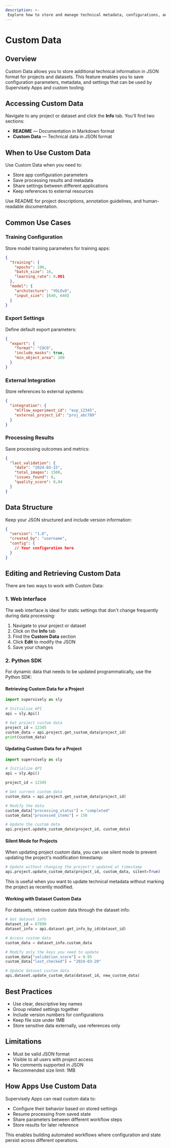 ```yaml
---
description: >-
 Explore how to store and manage technical metadata, configurations, and integration settings using Custom Data in JSON format.
---
```


# Custom Data

## Overview

Custom Data allows you to store additional technical information in JSON format for projects and datasets. This feature enables you to save configuration parameters, metadata, and settings that can be used by Supervisely Apps and custom tooling.

## Accessing Custom Data

Navigate to any project or dataset and click the **Info** tab. You'll find two sections:

- **README** — Documentation in Markdown format
- **Custom Data** — Technical data in JSON format

## When to Use Custom Data

Use Custom Data when you need to:
- Store app configuration parameters
- Save processing results and metadata
- Share settings between different applications
- Keep references to external resources

Use README for project descriptions, annotation guidelines, and human-readable documentation.

## Common Use Cases

### Training Configuration
Store model training parameters for training apps:

```json
{
  "training": {
    "epochs": 100,
    "batch_size": 16,
    "learning_rate": 0.001
  },
  "model": {
    "architecture": "YOLOv8",
    "input_size": [640, 640]
  }
}
```

### Export Settings
Define default export parameters:

```json
{
  "export": {
    "format": "COCO",
    "include_masks": true,
    "min_object_area": 100
  }
}
```

### External Integration
Store references to external systems:

```json
{
  "integration": {
    "mlflow_experiment_id": "exp_12345",
    "external_project_id": "proj_abc789"
  }
}
```

### Processing Results
Save processing outcomes and metrics:

```json
{
  "last_validation": {
    "date": "2024-03-15",
    "total_images": 1500,
    "issues_found": 8,
    "quality_score": 0.94
  }
}
```

## Data Structure

Keep your JSON structured and include version information:

```json
{
  "version": "1.0",
  "created_by": "username",
  "config": {
    // Your configuration here
  }
}
```

## Editing and Retrieving Custom Data

There are two ways to work with Custom Data:

### 1. Web Interface

The web interface is ideal for static settings that don't change frequently during data processing:

1. Navigate to your project or dataset
2. Click on the **Info** tab
3. Find the **Custom Data** section
4. Click **Edit** to modify the JSON
5. Save your changes

### 2. Python SDK

For dynamic data that needs to be updated programmatically, use the Python SDK:

#### Retrieving Custom Data for a Project

```python
import supervisely as sly

# Initialize API
api = sly.Api()

# Get project custom data
project_id = 12345
custom_data = api.project.get_custom_data(project_id)
print(custom_data)
```

#### Updating Custom Data for a Project

```python
import supervisely as sly

# Initialize API
api = sly.Api()

project_id = 12345

# Get current custom data
custom_data = api.project.get_custom_data(project_id)

# Modify the data
custom_data["processing_status"] = "completed"
custom_data["processed_items"] = 150

# Update the custom data
api.project.update_custom_data(project_id, custom_data)
```

#### Silent Mode for Projects

When updating project custom data, you can use silent mode to prevent updating the project's modification timestamp:

```python
# Update without changing the project's updated_at timestamp
api.project.update_custom_data(project_id, custom_data, silent=True)
```

This is useful when you want to update technical metadata without marking the project as recently modified.

#### Working with Dataset Custom Data

For datasets, retrieve custom data through the dataset info:

```python
# Get dataset info
dataset_id = 67890
dataset_info = api.dataset.get_info_by_id(dataset_id)

# Access custom data
custom_data = dataset_info.custom_data

# Modify only the keys you need to update
custom_data["validation_score"] = 0.95
custom_data["last_checked"] = "2024-03-20"

# Update dataset custom data
api.dataset.update_custom_data(dataset_id, new_custom_data)
```

## Best Practices

- Use clear, descriptive key names
- Group related settings together
- Include version numbers for configurations
- Keep file size under 1MB
- Store sensitive data externally, use references only

## Limitations

- Must be valid JSON format
- Visible to all users with project access
- No comments supported in JSON
- Recommended size limit: 1MB

## How Apps Use Custom Data

Supervisely Apps can read custom data to:
- Configure their behavior based on stored settings
- Resume processing from saved state
- Share parameters between different workflow steps
- Store results for later reference

This enables building automated workflows where configuration and state persist across different operations.